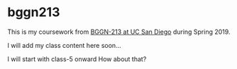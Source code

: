 # bggn213

This is my coursework from [BGGN-213 at UC San Diego](https://bioboot.github.io/bggn213_S19/) during Spring 2019.

I will add my class content here soon...

I will start with class-5 onward 
How about that?